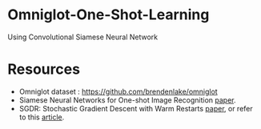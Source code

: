 # Omniglot-One-Shot-Learning
Using Convolutional Siamese Neural Network

 # Resources
 * Omniglot dataset : https://github.com/brendenlake/omniglot
 * Siamese Neural Networks for One-shot Image Recognition [paper](https://www.cs.cmu.edu/~rsalakhu/papers/oneshot1.pdf).
 * SGDR: Stochastic Gradient Descent with Warm Restarts [paper](https://arxiv.org/pdf/1608.03983.pdf), or refer to this [article](https://medium.com/38th-street-studios/exploring-stochastic-gradient-descent-with-restarts-sgdr-fa206c38a74e).
